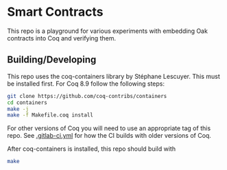 # Smart Contracts
This repo is a playground for various experiments with embedding Oak contracts
into Coq and verifying them.

## Building/Developing
This repo uses the coq-containers library by Stéphane Lescuyer. This must be
installed first. For Coq 8.9 follow the following steps:

```bash
git clone https://github.com/coq-contribs/containers
cd containers
make -j
make -f Makefile.coq install
```

For other versions of Coq you will need to use an appropriate tag of this repo.
See [.gitlab-ci.yml](.gitlab-ci.yml) for how the CI builds with older versions
of Coq.

After coq-containers is installed, this repo should build with
```bash
make
```
